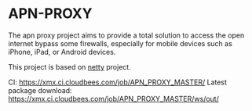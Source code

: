 # APN-PROXY

The apn proxy project aims to provide a total solution to access the open internet bypass some firewalls, especially for mobile devices such as iPhone, iPad, or Android devices.

This project is based on [netty](git@github.com:netty/netty.git) project.

CI: https://xmx.ci.cloudbees.com/job/APN_PROXY_MASTER/
Latest package download: https://xmx.ci.cloudbees.com/job/APN_PROXY_MASTER/ws/out/